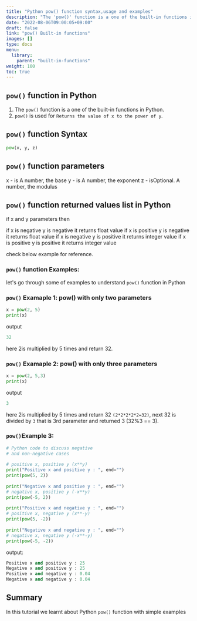 ```yaml
---
title: "Python pow() function syntax,usage and examples"
description: "The 'pow()' function is a one of the built-in functions in Python"
date: "2022-08-06T09:00:05+09:00"
draft: false
link: "pow() Built-in functions"
images: []
type: docs
menu:
  library:
    parent: "built-in-functions"
weight: 100
toc: true
---
```


## `pow()` function in Python

1. The `pow()` function is a one of the built-in functions in Python.
2. `pow()` is used for 	`Returns the value of x to the power of y`.

## `pow()` function Syntax

```Python
pow(x, y, z)
```
## `pow()` function parameters

x - is A number, the base
y - is A number, the exponent
z - isOptional. A number, the modulus

## `pow()` function returned values list in Python
if  x and y parameters  then

if x is negative y is negative it returns float value
if x is positive y is negative it returns float value
if x is negative y is positive it returns integer value
if x is positive y is positive it returns integer value

check below example for reference.

### `pow()` function Examples:

let's go through some of examples to understand `pow()` function in Python

### `pow()` Examaple 1: pow() with only two parameters

```Python
x = pow(2, 5) 
print(x)
```
output
```Python
32
```
here 2is multiplied by 5 times and return 32.

### `pow()` Examaple 2: pow() with only three parameters

```Python
x = pow(2, 5,3) 
print(x)
```
output
```Python
3
```
here 2is multiplied by 5 times and return 32 `(2*2*2*2*2=32)`,
next 32 is divided by `3` that is 3rd parameter and returned 3 (32%3 == 3).

### `pow()`Example 3:

```Python
# Python code to discuss negative
# and non-negative cases
 
# positive x, positive y (x**y)
print("Positive x and positive y : ", end="")
print(pow(5, 2))
 
print("Negative x and positive y : ", end="")
# negative x, positive y (-x**y)
print(pow(-5, 2))
 
print("Positive x and negative y : ", end="")
# positive x, negative y (x**-y)
print(pow(5, -2))
 
print("Negative x and negative y : ", end="")
# negative x, negative y (-x**-y)
print(pow(-5, -2))
```
output:

```Python
Positive x and positive y : 25
Negative x and positive y : 25
Positive x and negative y : 0.04
Negative x and negative y : 0.04
```

## Summary
In this tutorial we learnt about Python `pow()` function with simple examples





